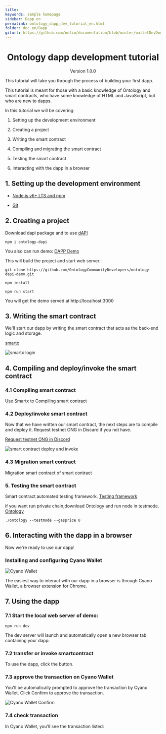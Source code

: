 ```yaml
---
title:
keywords: sample homepage
sidebar: Dapp_en
permalink: ontology_dapp_dev_tutorial_en.html
folder: doc_en/Dapp
giturl: https://github.com/ontio/documentation/blob/master/walletDevDocs/ontology_dapp_dev_tutorial_en.md
---
```


<h1 align="center">Ontology dapp development tutorial</h1>
<p align="center" class="version">Version 1.0.0 </p>

This tutorial will take you through the process of building your first dapp.

This tutorial is meant for those with a basic knowledge of Ontology and smart contracts, who have some knowledge of HTML and JavaScript, but who are new to dapps.

In this tutorial we will be covering:

1. Setting up the development environment

2. Creating a project

3. Writing the smart contract

4. Compiling and migrating the smart contract

5. Testing the smart contract

7. Interacting with the dapp in a browser


## 1. Setting up the development environment

* [Node.js v6+ LTS and npm](https://nodejs.org/en/)

* [Git](https://git-scm.com/)


## 2. Creating a project

Download dapi package and to use [dAPI](https://github.com/OntologyCommunityDevelopers/ontology-dapi)

```
npm i ontology-dapi
```

You also can run demo: [DAPP Demo](https://github.com/OntologyCommunityDevelopers/ontology-dapi-demo)

This will build the project and start web server.:

```
git clone https://github.com/OntologyCommunityDevelopers/ontology-dapi-demo.git

npm install

npm run start

```

You will get the demo served at http://localhost:3000

## 3. Writing the smart contract


We'll start our dapp by writing the smart contract that acts as the back-end logic and storage.


[smartx](http://smartx.ont.io/)


![smartx login](./lib/images/smartx.png)


## 4. Compiling and deploy/invoke the smart contract

### 4.1 Compiling smart contract

Use Smartx to Compiling smart contract

### 4.2 Deploy/invoke smart contract

Now that we have written our smart contract, the next steps are to compile and deploy it. Request testnet ONG in Discard if you not have.

[Request testnet ONG in Discord](https://discordapp.com/channels/400884201773334540/453499298097922068)

![smart contract deploy and invoke](./lib/images/smartx-deploy.png)

### 4.3 Migration smart contract

Migration smart contract of smart contract

### 5. Testing the smart contract

Smart contract automated testing framework.
[Testing framework](https://github.com/lucas7788/pythontest)

if you want run private chain,download Ontology and run node in testmode. [Ontology](https://github.com/ontio/ontology/releases)

```
./ontology --testmode --gasprice 0

```


## 6. Interacting with the dapp in a browser

Now we're ready to use our dapp!

### Installing and configuring Cyano Wallet


![Cyano Wallet](./lib/images/cyano-wallet.png)

The easiest way to interact with our dapp in a browser is through Cyano Wallet, a browser extension for Chrome.


## 7. Using the dapp


### 7.1 Start the local web server of demo:

```
npm run dev

```

The dev server will launch and automatically open a new browser tab containing your dapp.


### 7.2 transfer or invoke smartcontract

To use the dapp, click the button.

### 7.3 approve the transaction on Cyano Wallet

You'll be automatically prompted to approve the transaction by Cyano Wallet. Click Confirm to approve the transaction.

![Cyano Wallet Confirm](./lib/images/demo.png)

### 7.4 check transaction

In Cyano Wallet, you'll see the transaction listed: